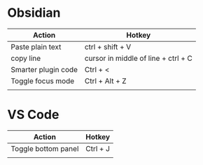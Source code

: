 # Obsidian
| Action              | Hotkey                              |
| ------------------- | ----------------------------------- |
| Paste plain text    | ctrl + shift + V                    |
| copy line           | cursor in middle of line + ctrl + C |
| Smarter plugin code | Ctrl + <                            |
| Toggle focus mode   | Ctrl + Alt + Z                      |
|                     |                                     |

# VS Code
| Action              | Hotkey   |
| ------------------- | -------- |
| Toggle bottom panel | Ctrl + J |
|                     |          |

